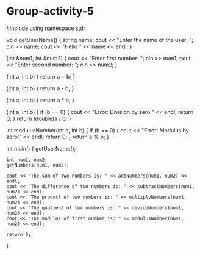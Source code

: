 # Group-activity-5

#include <iostream>
using namespace std;

void getUserName() {
    string name;
    cout << "Enter the name of the user: ";
    cin >> name;
    cout << "Hello " << name << endl;
}

(int &num1, int &num2) {
    cout << "Enter first number: ";
    cin >> num1;
    cout << "Enter second number: ";
    cin >> num2;
}

(int a, int b) {
    return a + b;
}

(int a, int b) {
    return a - b;
}

(int a, int b) {
    return a * b;
}

(int a, int b) {
    if (b == 0) {
        cout << "Error: Division by zero!" << endl;
        return 0;
    }
    return (double)a / b;
}


int modulusNumber(int a, int b) {
    if (b == 0) {
        cout << "Error: Modulus by zero!" << endl;
        return 0;
    }
    return a % b;
}

int main() {
    getUserName();

    int num1, num2;
    getNumbers(num1, num2);

    cout << "The sum of two numbers is: " << addNumbers(num1, num2) << endl;
    cout << "The difference of two numbers is: " << subtractNumbers(num1, num2) << endl;
    cout << "The product of two numbers is: " << multiplyNumbers(num1, num2) << endl;
    cout << "The quotient of two numbers is: " << divideNumbers(num1, num2) << endl;
    cout << "The modulus of first number is: " << modulusNumber(num1, num2) << endl;

    return 0;
}
